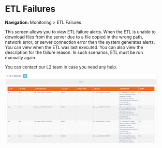 # ETL Failures

**Navigation:** Monitoring &gt; ETL Failures

This screen allows you to view ETL failure alerts. When the ETL is unable to download files from the server due to a file copied in the wrong path, network error, or server connection error then the system generates alerts. You can view when the ETL was last executed. You can also view the description for the failure reason. In such scenarios, ETL must be run manually again.

You can contact our L2 team in case you need any help.

![](../.gitbook/assets/49.png)

### 

